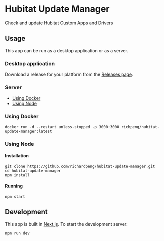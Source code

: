 # Hubitat Update Manager
Check and update Hubitat Custom Apps and Drivers

## Usage

This app can be run as a desktop application or as a server.

### Desktop application

Download a release for your platform from the [Releases page](https://github.com/richardpeng/hubitat-update-manager-gui/releases).

### Server
- [Using Docker](#using-docker)
- [Using Node](#using-node)

### Using Docker

```
docker run -d --restart unless-stopped -p 3000:3000 richpeng/hubitat-update-manager:latest
```

### Using Node

#### Installation
```
git clone https://github.com/richardpeng/hubitat-update-manager.git
cd hubitat-update-manager
npm install
```

#### Running
```
npm start
```

## Development

This app is built in [Next.js](https://nextjs.org/). To start the development server:

```
npm run dev
```
